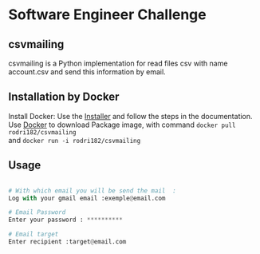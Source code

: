 # Software Engineer Challenge

## csvmailing

csvmailing is a Python implementation for read files csv with name account.csv and send this information by email.

## Installation by Docker
Install Docker:
Use the [Installer](https://docs.docker.com/desktop/windows/install/) and follow the steps in the documentation.</br>
Use [Docker](https://hub.docker.com/r/rodri182/csvmailing) to download Package image, with command `docker pull rodri182/csvmailing` </br>
and  `docker run -i rodri182/csvmailing`
## Usage
```python

# With which email you will be send the mail  :
Log with your gmail email :exemple@email.com

# Email Password
Enter your password : **********

# Email target
Enter recipient :target@email.com
```
